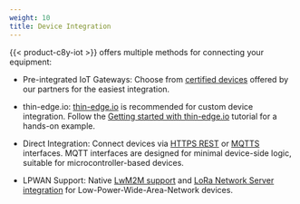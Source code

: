 ```yaml
---
weight: 10
title: Device Integration
---
```


{{< product-c8y-iot >}} offers multiple methods for connecting your equipment:

- Pre-integrated IoT Gateways: Choose from [certified devices](/https://ecosystem.cumulocity.com/device-ecosystem/) offered by our partners for the easiest integration.
    
- thin-edge.io: [thin-edge.io](https://thin-edge.io/) is recommended for custom device integration. Follow the [Getting started with thin-edge.io](/device-integration/device-integration-thin-edge/) tutorial for a hands-on example.
    
- Direct Integration: Connect devices via [HTTPS REST](/device-integration/device-integration-rest/) or [MQTTS](/device-integration/mqtt) interfaces. MQTT interfaces are designed for minimal device-side logic, suitable for microcontroller-based devices.
    
- LPWAN Support: Native [LwM2M support](/protocol-integration/lwm2m/) and [LoRa Network Server integration](/protocol-integration/lora-loriot/) for Low-Power-Wide-Area-Network devices.
